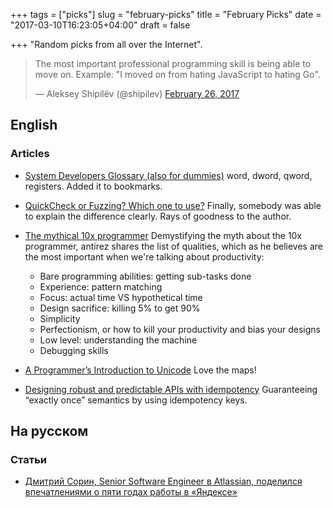 +++
tags = ["picks"]
slug = "february-picks"
title = "February Picks"
date = "2017-03-10T16:23:05+04:00"
draft = false

+++
"Random picks from all over the Internet".

<!--more-->

<blockquote class="twitter-tweet" data-lang="en"><p lang="en" dir="ltr">The most important professional programming skill is being able to move on. Example: &quot;I moved on from hating JavaScript to hating Go&quot;.</p>&mdash; Aleksey Shipilëv (@shipilev) <a href="https://twitter.com/shipilev/status/835779166217912321">February 26, 2017</a></blockquote>
<script async src="//platform.twitter.com/widgets.js" charset="utf-8"></script>

## English

### Articles

* [System Developers Glossary (also for dummies)](http://gusc.lv/2013/03/system-developers-glossary-also-for-dummies)
  word, dword, qword, registers. Added it to bookmarks.

* [QuickCheck or Fuzzing? Which one to use?](https://medium.com/@oherrala/quickcheck-or-fuzzing-which-one-to-use-98d200e9609b#.mfuqm0bmc)
  Finally, somebody was able to explain the difference clearly. Rays of goodness to the author.

* [The mythical 10x programmer](http://antirez.com/news/112)
  Demystifying the myth about the 10x programmer, antirez shares the list of
  qualities, which as he believes are the most important when we're talking
  about productivity:
  * Bare programming abilities: getting sub-tasks done
  * Experience: pattern matching
  * Focus: actual time VS hypothetical time
  * Design sacrifice: killing 5% to get 90%
  * Simplicity
  * Perfectionism, or how to kill your productivity and bias your designs
  * Low level: understanding the machine
  * Debugging skills

* [A Programmer’s Introduction to Unicode](http://reedbeta.com/blog/programmers-intro-to-unicode/)
  Love the maps!

* [Designing robust and predictable APIs with idempotency](https://stripe.com/blog/idempotency)
  Guaranteeing “exactly once” semantics by using idempotency keys.

## На русском

### Статьи

* [Дмитрий Сорин, Senior Software Engineer в Atlassian, поделился впечатлениями о пяти годах работы в «Яндексе»](https://habrahabr.ru/post/321802/)
